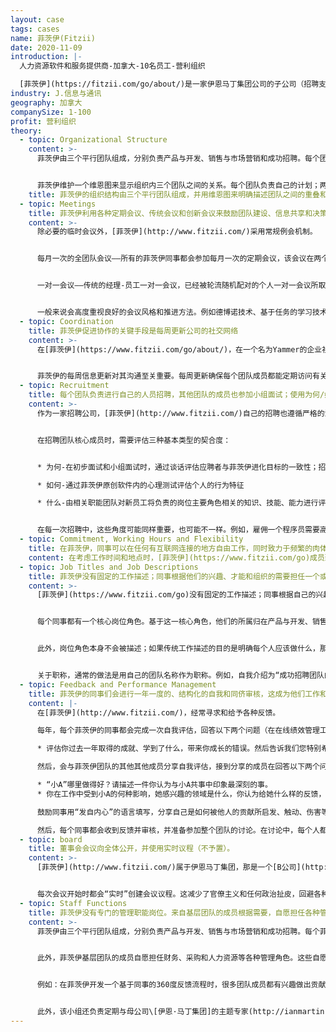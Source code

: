 ```yaml
---
layout: case
tags: cases
name: 菲茨伊(Fitzii)
date: 2020-11-09
introduction: |-
  人力资源软件和服务提供商-加拿大-10名员工-营利组织

  [菲茨伊](https://fitzii.com/go/about/)是一家伊恩马丁集团公司的子公司（招聘支持）
industry: J.信息与通讯
geography: 加拿大
companySize: 1-100
profit: 营利组织
theory:
  - topic: Organizational Structure
    content: >-
      菲茨伊由三个平行团队组成，分别负责产品与开发、销售与市场营销和成功招聘。每个团队都有一名高级人员负责战略和规划，但对团队的其他成员没有指挥权（菲茨伊使用建议流程和其他基于同事交流的流程进行决策）。


      菲茨伊维护一个维恩图来显示组织内三个团队之间的关系。每个团队负责自己的计划；两个团队之间的每个合作组合，都会在工作重叠的地方制定共享的计划；某些重要主题位于维恩图的中心，此处任何更改都需要三个团队的认可。“维恩中心”的主题包括菲茨伊的发展目标、战略和主题目标、可能对客户产生重大影响的产品和服务变化，以及自我管理等有关人力资源和文化的活动。
    title: 菲茨伊的组织结构由三个平行团队组成，并用维恩图来明确描述团队之间的重叠和共享决策之处。
  - topic: Meetings
    title: 菲茨伊利用各种定期会议、传统会议和创新会议来鼓励团队建设、信息共享和决策。
    content: >-
      除必要的临时会议外，[菲茨伊](http://www.fitzii.com/)采用常规例会机制。


      每月一次的全团队会议——所有的菲茨伊同事都会参加每月一次的定期会议，该会议在两个办公地点之间轮流举行。对于一个在两个地点工作并且经常远程工作的团队来说，这确保了一个可预测的能面对面开会的机会。该例会的议程包括完整人性活动，如了解一位同事的活动，以及财务审查，以提高每个团队成员的财务意识并促进主人翁思维。任何人想得到整个团队对任何主题意见的人，都可以将其他主题自由添加到一个共享文档中（没有人控制议程）。


      一对一会议——传统的经理-员工一对一会议，已经被轮流随机配对的个人一对一会议所取代。这些会议被称为“蔚蓝约会”，有助于加强联系，增加对其他角色的了解，并为建议流程提供可预测的第一个联络点。每对蔚蓝约会会持续三个月。


      一般来说会高度重视良好的会议风格和推进方法。例如德博诺技术、基于任务的学习技术和公司原创的问题杜兹（DOAQ）会议风格就是例子。
  - topic: Coordination
    title: 菲茨伊促进协作的关键手段是每周更新公司的社交网络
    content: >-
      在[菲茨伊](https://www.fitzii.com/go/about/)，在一个名为Yammer的企业社交网络中，每周都会发生更新，这是分享信息和接受建议的关键手段。每个核心团队成员每周都会写一篇关于她/他的工作活动、建议流程和关注点的最新帖子。


      菲茨伊的每周信息更新对其沟通至关重要。每周更新确保每个团队成员都能定期访问有关业务的各种信息 – 从财务表现到客户关注点以及个人参与度 – 从而提高菲茨伊团队成员的一致性和参与度。菲茨伊的股东和咨询委员会也是Yammer小组的成员，他们偶尔会在每周更新或咨询委员会会议上添加鼓励意见或提出课题。
  - topic: Recruitment
    title: 每个团队负责进行自己的人员招聘，其他团队的成员也参加小组面试；使用为何/如何/什么（why/how/what）提问框架，来评估应聘者的适配度。
    content: >-
      作为一家招聘公司，[菲茨伊](http://www.fitzii.com/)自己的招聘也遵循严格的流程来评估新员工的成功潜力，流程包括心理测试和深入的小组面试。招聘决定权在于招聘团队，其他每个团队的代表也参与小组面试。重点是确保新员工能在职场经历有意义的工作，并得到菲茨伊团队的支持。


      在招聘团队核心成员时，需要评估三种基本类型的契合度：


      * 为何-在初步面试和小组面试时，通过谈话评估应聘者与菲茨伊进化目标的一致性；招聘的强烈愿望是，为与组织目标明确共鸣的新人找到岗位一致性

      * 如何-通过菲茨伊原创软件内的心理测试评估个人的行为特征

      * 什么-由相关职能团队对新员工将负责的岗位主要角色相关的知识、技能、能力进行评估


      在每一次招聘中，这些角度可能同样重要，也可能不一样。例如，雇佣一个程序员需要高水平的知识、技能和能力（重视什么/what），而雇佣一个将制定策略的高级人员则需要高度的组织目标一致性（为何/why）。
  - topic: Commitment, Working Hours and Flexibility
    title: 在菲茨伊，同事可以在任何有互联网连接的地方自由工作，同时致力于频繁的肉体见面。
    content: 在考虑工作时间和地点时，[菲茨伊](https://www.fitzii.com/go)成员致力于在自由和责任之间“保持一个平衡感”。同事可以在任何有互联网连接的地方工作（自由）。成员享受很大程度的灵活性，比如有人可以富有成效的在家里工作，或偶尔基于需要到另一个地点工作。比如，一个同事在迈阿密工作了一个星期，以探望生病的亲戚。实际上，同事主要在两个办公室工作——一个在安大略省的奥克维尔，另一个在安大略省的多伦多。大家都致力于肉身共度时光——人们经常听到首席执行官说“你们在一起的时间，如果没有浪费就是在建立社区连带感”——同事们每周二都会尽一切努力在奥克维尔（Oakville）工作，周四在多伦多（Toronto）工作（这是责任）。每月一次的团队会议在两个地点轮流举行；每年一次的团队集体静修，支撑着高质量的结构化和非结构化互动。
  - topic: Job Titles and Job Descriptions
    title: 菲茨伊没有固定的工作描述；同事根据他们的兴趣、才能和组织的需要担任一个或多个岗位角色。一个有用的标准职称，本身具有指导性和灵活性。
    content: >-
      [菲茨伊](https://www.fitzii.com/go)没有固定的工作描述；同事根据自己的兴趣、才能和组织的需要担任一个或多个岗位角色。


      每个同事都有一个核心岗位角色。基于这一核心角色，他们的所属归在产品与开发、销售与市场营销和招聘成功这三个职能团队之一。每个同事还担任与核心岗位角色无关的其他角色。为了方便起见，公司社交网络中保存着对这些角色的简单列表。就像“招聘实践-Luz”一样简单，所以很容易搞清楚出当前担任每个岗位角色的人是谁。


      此外，岗位角色本身不会被描述；如果传统工作描述的目的是明确每个人应该做什么，那么蔚蓝组织中替代这个指针的等效来源是，基于每个团队的目标和计划文档，其中明确描述了该团队当前的优先事项。从这个意义上说，同事的普适工作描述，就是在菲茨伊组织目标方向上取得进展，特别是实现其所属职能团队所承诺的分支目标和计划。


      关于职称，通常的做法是用自己的团队名称作为职称。例如，自我介绍为“成功招聘团队的克拉拉”或签署电子邮件：克拉拉，成功招聘，菲茨伊。同时，如果某些场景需要使用传统职称，每个人都有自由使用。例如，销售和市场营销团队的一名成员，在向市场营销服务供应商致辞时，就可以自称为菲茨伊的市场营销经理。同事们在足够的同事监督压力，以及良好的个人判断力前提下，都会避免采用那些虚荣花哨的头衔！
  - topic: Feedback and Performance Management
    title: 菲茨伊的同事们会进行一年一度的、结构化的自我和同侪审核，这成为他们工作和人际关系实践的一个亮点。
    content: |-
      在[菲茨伊](http://www.fitzii.com/)，经常寻求和给予各种反馈。

      每年，每个菲茨伊的同事都会完成一次自我评估，回答以下两个问题（在在线绩效管理工具中完成）：

      * 评估你过去一年取得的成就、学到了什么，带来你成长的错误。然后告诉我们您特别希望得到自己哪些方面表现的反馈。

      然后，会与菲茨伊团队的其他其他成员分享自我评估，接到分享的成员在回答以下两个问题之前，会对收到的同事自我评估内容进行审查：

      * “小A”哪里做得好？请描述一件你认为与小A共事中印象最深刻的事。
      * 你在工作中受到小A的何种影响，她感兴趣的领域是什么，你认为给她什么样的反馈，才能最有助于她的成长或提高？

      鼓励同事用“发自内心”的语言填写，分享自己是如何被他人的贡献所启发、触动、伤害等。反馈只是个人看法，并非客观事实，所以不使用数字评分或排名。

      然后，每个同事都会收到反馈并审核，并准备参加整个团队的讨论。在讨论中，每个人都会分享反馈过程中的新洞见，以及他或她针对得到的反馈计划采取的回应措施。
  - topic: board
    title: 董事会会议向全体公开，并使用实时议程（不予置）。
    content: >-
      [菲茨伊](http://www.fitzii.com/)属于伊恩马丁集团，那是一个[B公司](http://www.bcorporation.net/)。总公司的首席执行官和高级领导人担任菲茨伊的顾问委员会。这两个公司每月举行一次共同会议，重点讨论如何表达冲突和寻求建议。


      每次会议开始时都会“实时”创建会议议程。这减少了官僚主义和任何政治扯皮，回避各种整个集团不感兴趣或没有紧迫性的话题。每个团队负责人跟董事会成员分享四个项目：他/她关注什么，b）对什么感到兴奋，c）关心什么，d）需要立即关注的任务是什么。会上只讨论紧急议题和广泛关注的议题，其他议题推迟讨论。所有菲茨伊团队成员都可以阅览会议纪要。
  - topic: Staff Functions
    title: 菲茨伊没有专门的管理职能岗位。来自基层团队的成员根据需要，自愿担任各种管理职能岗位提供服务。
    content: >-
      菲茨伊由三个平行团队组成，分别负责产品与开发、销售与市场营销和成功招聘。每个菲茨伊员工都是其中一个团队的成员，属于哪个团队取决于他或她的核心角色内容。


      此外，菲茨伊基层团队的成员自愿担任财务、采购和人力资源等各种管理角色。这些自愿服务的成员主动积累专业知识，负责推进决策、行动和项目。这些任务分配，都基于个人兴趣和团队的总体需求。


      例如：在菲茨伊开发一个基于同事的360度反馈流程时，很多团队成员都有兴趣做出贡献。最初，新反馈流程的发展很慢，因为没有明确人才选负责推动这一进程。当团队注意到这一点时，产品与开发团队的一位同事主动担任了这个反馈过程的管理员。他收集了其他感兴趣的同事的意见和建议，根据他们的建议提出了一个流程，并接管了这个新实践的实施任务。从这个意义上说，这个角色不是对某个特定管理岗位赋予权威，而是为团队的实际需要服务。


      此外，该小组还负责定期与母公司\[伊恩·马丁集团]的主题专家(http://ianmartin.com/)以及法律顾问等外部专家沟通联络。
---
```

